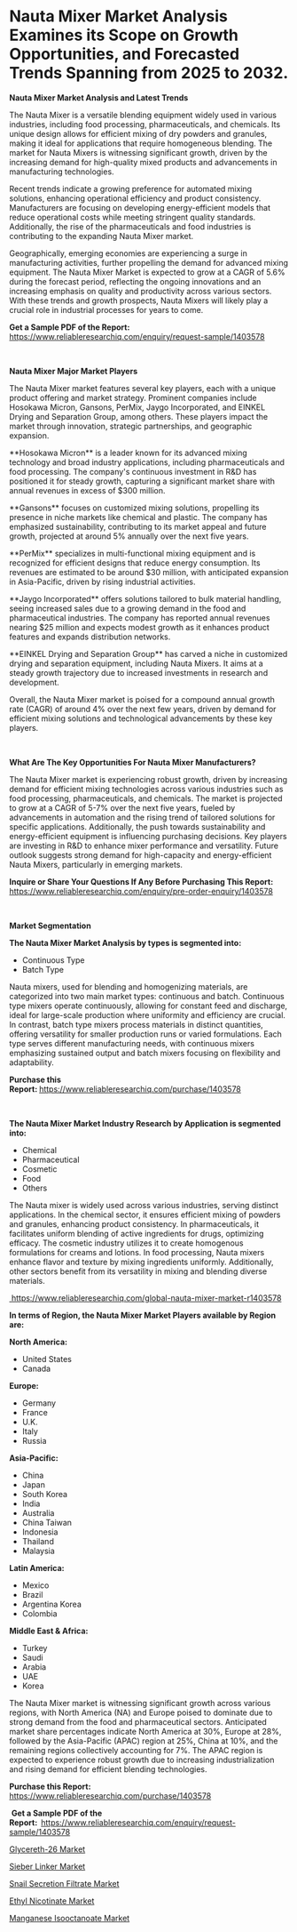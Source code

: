 <p><h1>Nauta Mixer Market Analysis Examines its Scope on Growth Opportunities, and Forecasted Trends Spanning from 2025 to 2032.</h1></p><p><strong>Nauta Mixer Market Analysis and Latest Trends</strong></p>
<p><p>The Nauta Mixer is a versatile blending equipment widely used in various industries, including food processing, pharmaceuticals, and chemicals. Its unique design allows for efficient mixing of dry powders and granules, making it ideal for applications that require homogeneous blending. The market for Nauta Mixers is witnessing significant growth, driven by the increasing demand for high-quality mixed products and advancements in manufacturing technologies.</p><p>Recent trends indicate a growing preference for automated mixing solutions, enhancing operational efficiency and product consistency. Manufacturers are focusing on developing energy-efficient models that reduce operational costs while meeting stringent quality standards. Additionally, the rise of the pharmaceuticals and food industries is contributing to the expanding Nauta Mixer market. </p><p>Geographically, emerging economies are experiencing a surge in manufacturing activities, further propelling the demand for advanced mixing equipment. The Nauta Mixer Market is expected to grow at a CAGR of 5.6% during the forecast period, reflecting the ongoing innovations and an increasing emphasis on quality and productivity across various sectors. With these trends and growth prospects, Nauta Mixers will likely play a crucial role in industrial processes for years to come.</p></p>
<p><strong>Get a Sample PDF of the Report:&nbsp;</strong> <a href="https://www.reliableresearchiq.com/enquiry/request-sample/1403578?utm_campaign=1087&utm_medium=2&utm_source=Github&utm_content=ia&utm_term=28032025&utm_id=nauta-mixer">https://www.reliableresearchiq.com/enquiry/request-sample/1403578</a></p>
<p>&nbsp;</p>
<p><strong>Nauta Mixer Major Market Players</strong></p>
<p><p>The Nauta Mixer market features several key players, each with a unique product offering and market strategy. Prominent companies include Hosokawa Micron, Gansons, PerMix, Jaygo Incorporated, and EINKEL Drying and Separation Group, among others. These players impact the market through innovation, strategic partnerships, and geographic expansion.</p><p>**Hosokawa Micron** is a leader known for its advanced mixing technology and broad industry applications, including pharmaceuticals and food processing. The company's continuous investment in R&D has positioned it for steady growth, capturing a significant market share with annual revenues in excess of $300 million.</p><p>**Gansons** focuses on customized mixing solutions, propelling its presence in niche markets like chemical and plastic. The company has emphasized sustainability, contributing to its market appeal and future growth, projected at around 5% annually over the next five years.</p><p>**PerMix** specializes in multi-functional mixing equipment and is recognized for efficient designs that reduce energy consumption. Its revenues are estimated to be around $30 million, with anticipated expansion in Asia-Pacific, driven by rising industrial activities.</p><p>**Jaygo Incorporated** offers solutions tailored to bulk material handling, seeing increased sales due to a growing demand in the food and pharmaceutical industries. The company has reported annual revenues nearing $25 million and expects modest growth as it enhances product features and expands distribution networks.</p><p>**EINKEL Drying and Separation Group** has carved a niche in customized drying and separation equipment, including Nauta Mixers. It aims at a steady growth trajectory due to increased investments in research and development.</p><p>Overall, the Nauta Mixer market is poised for a compound annual growth rate (CAGR) of around 4% over the next few years, driven by demand for efficient mixing solutions and technological advancements by these key players.</p></p>
<p>&nbsp;</p>
<p><strong>What Are The Key Opportunities For Nauta Mixer Manufacturers?</strong></p>
<p><p>The Nauta Mixer market is experiencing robust growth, driven by increasing demand for efficient mixing technologies across various industries such as food processing, pharmaceuticals, and chemicals. The market is projected to grow at a CAGR of 5-7% over the next five years, fueled by advancements in automation and the rising trend of tailored solutions for specific applications. Additionally, the push towards sustainability and energy-efficient equipment is influencing purchasing decisions. Key players are investing in R&D to enhance mixer performance and versatility. Future outlook suggests strong demand for high-capacity and energy-efficient Nauta Mixers, particularly in emerging markets.</p></p>
<p><strong>Inquire or Share Your Questions If Any Before Purchasing This Report:</strong> <a href="https://www.reliableresearchiq.com/enquiry/pre-order-enquiry/1403578?utm_campaign=1087&utm_medium=2&utm_source=Github&utm_content=ia&utm_term=28032025&utm_id=nauta-mixer">https://www.reliableresearchiq.com/enquiry/pre-order-enquiry/1403578</a></p>
<p>&nbsp;</p>
<p><strong>Market Segmentation</strong></p>
<p><strong>The Nauta Mixer Market Analysis by types is segmented into:</strong></p>
<p><ul><li>Continuous Type</li><li>Batch Type</li></ul></p>
<p><p>Nauta mixers, used for blending and homogenizing materials, are categorized into two main market types: continuous and batch. Continuous type mixers operate continuously, allowing for constant feed and discharge, ideal for large-scale production where uniformity and efficiency are crucial. In contrast, batch type mixers process materials in distinct quantities, offering versatility for smaller production runs or varied formulations. Each type serves different manufacturing needs, with continuous mixers emphasizing sustained output and batch mixers focusing on flexibility and adaptability.</p></p>
<p><strong>Purchase this Report:&nbsp;</strong><a href="https://www.reliableresearchiq.com/purchase/1403578?utm_campaign=1087&utm_medium=2&utm_source=Github&utm_content=ia&utm_term=28032025&utm_id=nauta-mixer">https://www.reliableresearchiq.com/purchase/1403578</a></p>
<p>&nbsp;</p>
<p><strong>The Nauta Mixer Market Industry Research by Application is segmented into:</strong></p>
<p><ul><li>Chemical</li><li>Pharmaceutical</li><li>Cosmetic</li><li>Food</li><li>Others</li></ul></p>
<p><p>The Nauta mixer is widely used across various industries, serving distinct applications. In the chemical sector, it ensures efficient mixing of powders and granules, enhancing product consistency. In pharmaceuticals, it facilitates uniform blending of active ingredients for drugs, optimizing efficacy. The cosmetic industry utilizes it to create homogenous formulations for creams and lotions. In food processing, Nauta mixers enhance flavor and texture by mixing ingredients uniformly. Additionally, other sectors benefit from its versatility in mixing and blending diverse materials.</p></p>
<p><a href="https://www.reliableresearchiq.com/global-nauta-mixer-market-r1403578?utm_campaign=1087&utm_medium=2&utm_source=Github&utm_content=ia&utm_term=28032025&utm_id=nauta-mixer">&nbsp;https://www.reliableresearchiq.com/global-nauta-mixer-market-r1403578</a></p>
<p><strong>In terms of Region, the Nauta Mixer Market Players available by Region are:</strong></p>
<p>
    <p> <strong> North America: </strong>
        <ul>
            <li>United States</li>
            <li>Canada</li>
        </ul>
        </p> 
    <p> <strong> Europe: </strong>
        <ul>
            <li>Germany</li>
            <li>France</li>
            <li>U.K.</li>
            <li>Italy</li>
            <li>Russia</li>
        </ul>
        </p> 
    <p> <strong> Asia-Pacific: </strong>
        <ul>
            <li>China</li>
            <li>Japan</li>
            <li>South Korea</li>
            <li>India</li>
            <li>Australia</li>
            <li>China Taiwan</li>
            <li>Indonesia</li>
            <li>Thailand</li>
            <li>Malaysia</li>
        </ul>
        </p> 
    <p> <strong> Latin America: </strong>
        <ul>
            <li>Mexico</li>
            <li>Brazil</li>
            <li>Argentina Korea</li>
            <li>Colombia</li>
        </ul>
        </p> 
    <p> <strong> Middle East & Africa: </strong>
        <ul>
            <li>Turkey</li>
            <li>Saudi</li>
            <li>Arabia</li>
            <li>UAE</li>
            <li>Korea</li>
        </ul>
    </p>
    </p>
<p><p>The Nauta Mixer market is witnessing significant growth across various regions, with North America (NA) and Europe poised to dominate due to strong demand from the food and pharmaceutical sectors. Anticipated market share percentages indicate North America at 30%, Europe at 28%, followed by the Asia-Pacific (APAC) region at 25%, China at 10%, and the remaining regions collectively accounting for 7%. The APAC region is expected to experience robust growth due to increasing industrialization and rising demand for efficient blending technologies.</p></p>
<p><strong>Purchase this Report: </strong><a href="https://www.reliableresearchiq.com/purchase/1403578?utm_campaign=1087&utm_medium=2&utm_source=Github&utm_content=ia&utm_term=28032025&utm_id=nauta-mixer">https://www.reliableresearchiq.com/purchase/1403578</a></p>
<p>&nbsp;<strong>Get a Sample PDF of the Report:&nbsp;&nbsp;</strong><a href="https://www.reliableresearchiq.com/enquiry/request-sample/1403578?utm_campaign=1087&utm_medium=2&utm_source=Github&utm_content=ia&utm_term=28032025&utm_id=nauta-mixer">https://www.reliableresearchiq.com/enquiry/request-sample/1403578</a></p>
<p><strong></strong></p>
<p><p><a href="https://github.com/kumadenthela/Market-Research-Report-List-1/blob/main/glycereth-26-market.md?utm_campaign=1087&utm_medium=2&utm_source=Github&utm_content=ia&utm_term=28032025&utm_id=nauta-mixer">Glycereth-26 Market</a></p><p><a href="https://github.com/alekitanis/Market-Research-Report-List-1/blob/main/sieber-linker-market.md?utm_campaign=1087&utm_medium=2&utm_source=Github&utm_content=ia&utm_term=28032025&utm_id=nauta-mixer">Sieber Linker Market</a></p><p><a href="https://github.com/vaeilabin/Market-Research-Report-List-1/blob/main/snail-secretion-filtrate-market.md?utm_campaign=1087&utm_medium=2&utm_source=Github&utm_content=ia&utm_term=28032025&utm_id=nauta-mixer">Snail Secretion Filtrate Market</a></p><p><a href="https://github.com/hirtzhulstsq/Market-Research-Report-List-1/blob/main/ethyl-nicotinate-market.md?utm_campaign=1087&utm_medium=2&utm_source=Github&utm_content=ia&utm_term=28032025&utm_id=nauta-mixer">Ethyl Nicotinate Market</a></p><p><a href="https://github.com/bilkbitsch/Market-Research-Report-List-1/blob/main/manganese-isooctanoate-market.md?utm_campaign=1087&utm_medium=2&utm_source=Github&utm_content=ia&utm_term=28032025&utm_id=nauta-mixer">Manganese Isooctanoate Market</a></p></p>